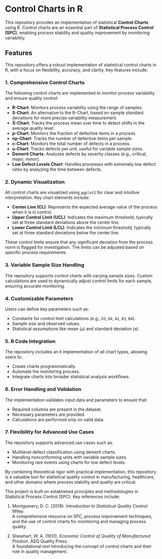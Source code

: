 # Control Charts in R

This repository provides an implementation of statistical **Control Charts** using R. Control charts are an essential part of **Statistical Process Control (SPC)**, enabling process stability and quality improvement by monitoring variability.

## Features

This repository offers a robust implementation of statistical control charts in R, with a focus on flexibility, accuracy, and clarity. Key features include:

### 1. **Comprehensive Control Charts**
The following control charts are implemented to monitor process variability and ensure quality control:
- **R-Chart**: Monitors process variability using the range of samples.
- **S-Chart**: An alternative to the R-Chart, based on sample standard deviations for more precise variability measurement.
- **X̄-Chart**: Tracks the process mean over time to detect shifts in the average quality level.
- **p-Chart**: Monitors the fraction of defective items in a process.
- **np-Chart**: Tracks the number of defective items per sample.
- **c-Chart**: Monitors the total number of defects in a process.
- **u-Chart**: Tracks defects per unit, useful for variable sample sizes.
- **Demerit Charts**: Analyzes defects by severity classes (e.g., critical, major, minor).
- **Low Defect Levels Chart**: Handles processes with extremely low defect rates by analyzing the time between defects.

### 2. **Dynamic Visualization**
All control charts are visualized using `ggplot2` for clear and intuitive interpretation. Key chart elements include:
- **Center Line (CL)**: Represents the expected average value of the process when it is in control.
- **Upper Control Limit (UCL)**: Indicates the maximum threshold, typically set at three standard deviations above the center line.
- **Lower Control Limit (LCL)**: Indicates the minimum threshold, typically set at three standard deviations below the center line.

These control limits ensure that any significant deviation from the process norm is flagged for investigation. The limits can be adjusted based on specific process requirements.

### 3. **Variable Sample Size Handling**
The repository supports control charts with varying sample sizes. Custom calculations are used to dynamically adjust control limits for each sample, ensuring accurate monitoring.

### 4. **Customizable Parameters**
Users can define key parameters such as:
- Constants for control limit calculations (e.g., `D3`, `D4`, `A2`, `B3`, `B4`).
- Sample size and observed values.
- Statistical assumptions like mean (`µ`) and standard deviation (`σ`).

### 5. **R Code Integration**
The repository includes an `R` implementation of all chart types, allowing users to:
- Create charts programmatically.
- Automate the monitoring process.
- Integrate charts into broader statistical analysis workflows.

### 6. **Error Handling and Validation**
The implementation validates input data and parameters to ensure that:
- Required columns are present in the dataset.
- Necessary parameters are provided.
- Calculations are performed only on valid data.

### 7. **Flexibility for Advanced Use Cases**
The repository supports advanced use cases such as:
- Multilevel defect classification using demerit charts.
- Handling nonconforming units with variable sample sizes.
- Monitoring rare events using charts for low defect levels.

By combining theoretical rigor with practical implementation, this repository is a valuable tool for statistical quality control in manufacturing, healthcare, and other domains where process stability and quality are critical.

This project is built on established principles and methodologies in Statistical Process Control (SPC). Key references include:

1. Montgomery, D. C. (2019). *Introduction to Statistical Quality Control*. Wiley.  
   A comprehensive resource on SPC, process improvement techniques, and the use of control charts for monitoring and managing process quality.

2. Shewhart, W. A. (1931). *Economic Control of Quality of Manufactured Product*. ASQ Quality Press.  
   A foundational text introducing the concept of control charts and their role in quality management.
